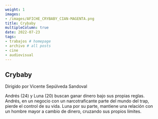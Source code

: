 ```yaml
---
weight: 1
images:
- /images/AFICHE_CRYBABY_CIAN-MAGENTA.png
title: Crybaby
multipleColumn: true
date: 2022-07-23
tags:
- trabajos # homepage
- archivo # all posts
- cine
- audiovisual
---
```


## Crybaby

Dirigido por Vicente Sepúlveda Sandoval

Andrés (24) y Luna (20) buscan ganar dinero bajo sus propias reglas. Andrés, en un negocio con un narcotraficante parte del mundo del trap, pierde el control de su vida. Luna por su parte, mantiene una relación con un hombre mayor a cambio de dinero, cruzando sus propios límites.